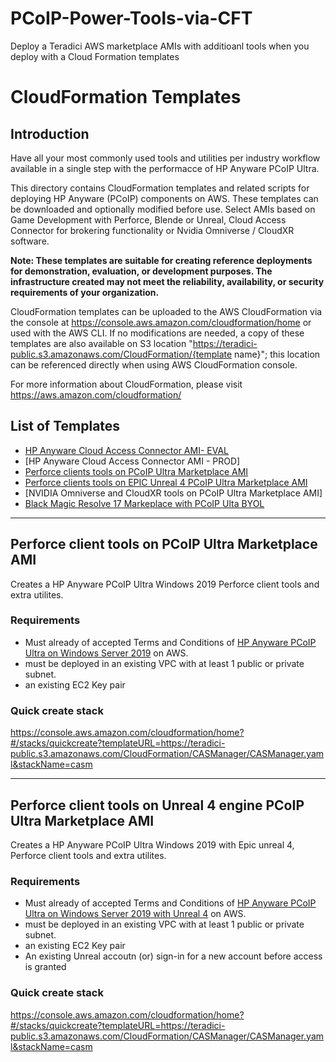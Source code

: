 # PCoIP-Power-Tools-via-CFT
Deploy a Teradici AWS marketplace AMIs with additioanl tools when you deploy with a Cloud Formation templates

# CloudFormation Templates
## Introduction
Have all your most commonly used tools and utilities per industry workflow available in a single step with the performacce of HP Anyware PCoIP Ultra. 

This directory contains CloudFormation templates and related scripts for deploying HP Anyware (PCoIP) components on AWS. These templates can be downloaded and optionally modified before use.  Select AMIs based on Game Development with Perforce, Blende or Unreal, Cloud Access Connector for brokering functionality or Nvidia Omniverse / CloudXR software. 

__Note: These templates are suitable for creating reference deployments for demonstration, evaluation, or development purposes. The infrastructure created may not meet the reliability, availability, or security requirements of your organization.__

CloudFormation templates can be uploaded to the AWS CloudFormation via the console at https://console.aws.amazon.com/cloudformation/home or used with the AWS CLI. If no modifications are needed, a copy of these templates are also available on S3 location "https://teradici-public.s3.amazonaws.com/CloudFormation/{template name}"; this location can be referenced directly when using AWS CloudFormation console.

For more information about CloudFormation, please visit https://aws.amazon.com/cloudformation/

## List of Templates
- [HP Anyware Cloud Access Connector AMI- EVAL](https://github.com/ChadSmithTeradici/PCoIP-Power-Tools-via-CFT/blob/main/HPAnyware-CAC/HPAnyware-CAC-Eval.yml)
- [HP Anyware Cloud Access Connector AMI - PROD]
- [Perforce clients tools on PCoIP Ultra Marketplace AMI](https://github.com/ChadSmithTeradici/PCoIP-Power-Tools-via-CFT/blob/main/PCoIP-PF-CFT/PCoIP-PF-CFT.yml)
- [Perforce clients tools on  EPIC Unreal 4 PCoIP Ultra Marketplace AMI](https://github.com/ChadSmithTeradici/PCoIP-Power-Tools-via-CFT/blob/main/PCoIP-UR4-PF-CFT/PCoIP-UR4-PF-CFT.yml)
- [NVIDIA Omniverse and CloudXR tools on PCoIP Ultra Marketplace AMI]
- [Black Magic Resolve 17 Markeplace with PCoIP Ulta BYOL](https://github.com/ChadSmithTeradici/PCoIP-Power-Tools-via-CFT/blob/main/PCoIP_BMR17_CFT/PCoIP_BMR17_CFT.yml)
---
## Perforce client tools on PCoIP Ultra Marketplace AMI
Creates a HP Anyware PCoIP Ultra Windows 2019 Perforce client tools and extra utilites. 

### Requirements
- Must already of accepted Terms and Conditions of [HP Anyware PCoIP Ultra on Windows Server 2019](https://aws.amazon.com/marketplace/pp/prodview-boeg6hiewus3o) on AWS.
- must be deployed in an existing VPC with at least 1 public or private subnet.
- an existing EC2 Key pair

### Quick create stack
https://console.aws.amazon.com/cloudformation/home?#/stacks/quickcreate?templateURL=https://teradici-public.s3.amazonaws.com/CloudFormation/CASManager/CASManager.yaml&stackName=casm

---
## Perforce client tools on Unreal 4 engine PCoIP Ultra Marketplace AMI
Creates a HP Anyware PCoIP Ultra Windows 2019 with Epic unreal 4, Perforce client tools and extra utilites. 

### Requirements
- Must already of accepted Terms and Conditions of [HP Anyware PCoIP Ultra on Windows Server 2019 with Unreal 4](https://aws.amazon.com/marketplace/pp/prodview-mj35z5mqzmanm?sr=0-4&ref_=beagle&applicationId=AWSMPContessa) on AWS.
- must be deployed in an existing VPC with at least 1 public or private subnet.
- an existing EC2 Key pair
- An existing Unreal accoutn (or) sign-in for a new account before access is granted

### Quick create stack
https://console.aws.amazon.com/cloudformation/home?#/stacks/quickcreate?templateURL=https://teradici-public.s3.amazonaws.com/CloudFormation/CASManager/CASManager.yaml&stackName=casm
